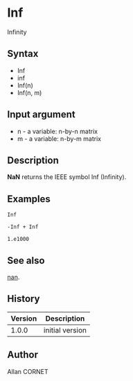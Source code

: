 

# Inf

Infinity

## Syntax

- Inf
- inf
- Inf(n)
- Inf(n, m)

## Input argument

 - n - a variable: n-by-n matrix
 - m - a variable: n-by-m matrix

## Description


  <p><b>NaN</b> returns the IEEE symbol Inf (Infinity).</p>


## Examples

```Nelson
Inf
```
```Nelson
-Inf + Inf
```
```Nelson
1.e1000
```

## See also

[nan](NaN.md).
## History

|Version|Description|
|------|------|
|1.0.0|initial version|


## Author

Allan CORNET



